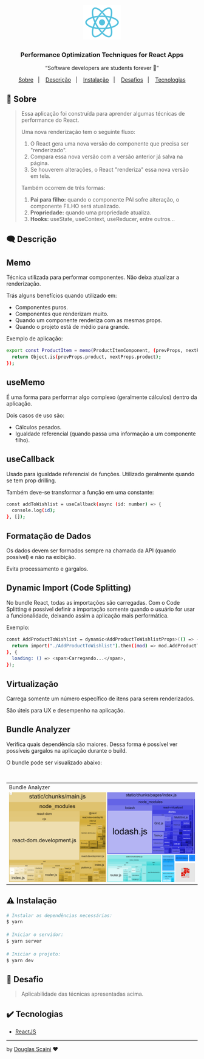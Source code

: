 <h1 align="center"><img src="./.github/logo.svg" width="100px"/></h1>

<h3 align="center">Performance Optimization Techniques for React Apps</h3>

<p align="center">“Software developers are students forever 🧠”</p>

<p align="center">
  <a href="#about">Sobre</a>&nbsp;&nbsp;&nbsp;|&nbsp;&nbsp;&nbsp;
  <a href="#description">Descrição</a>&nbsp;&nbsp;&nbsp;|&nbsp;&nbsp;&nbsp;
  <a href="#install">Instalação</a>&nbsp;&nbsp;&nbsp;|&nbsp;&nbsp;&nbsp;
  <a href="#challenge">Desafios</a>&nbsp;&nbsp;&nbsp;|&nbsp;&nbsp;&nbsp;
  <a href="#technologies">Tecnologias</a>
</p>

## :speech_balloon: Sobre <a name="about"></a>

> Essa aplicação foi construída para aprender algumas técnicas de performance do React.
>
> Uma nova renderização tem o seguinte fluxo:
>
> 1. O React gera uma nova versão do componente que precisa ser "renderizado".
> 2. Compara essa nova versão com a versão anterior já salva na página.
> 3. Se houverem alterações, o React "renderiza" essa nova versão em tela.
>
> Também ocorrem de três formas:
>
> 1. **Pai para filho:** quando o componente PAI sofre alteração, o componente FILHO será atualizado.
> 2. **Propriedade:** quando uma propriedade atualiza.
> 3. **Hooks:** useState, useContext, useReducer, entre outros...

## :left_speech_bubble: Descrição <a name="description"></a>

## Memo

Técnica utilizada para performar componentes. Não deixa atualizar a renderização.

Trás alguns benefícios quando utilizado em:

- Componentes puros.
- Componentes que renderizam muito.
- Quando um componente renderiza com as mesmas props.
- Quando o projeto está de médio para grande.

Exemplo de aplicação:

```bash
export const ProductItem = memo(ProductItemComponent, (prevProps, nextProps) => {
  return Object.is(prevProps.product, nextProps.product);
});
```

## useMemo

É uma forma para performar algo complexo (geralmente cálculos) dentro da aplicação.

Dois casos de uso são:

- Cálculos pesados.
- Igualdade referencial (quando passa uma informação a um componente filho).

## useCallback

Usado para igualdade referencial de funções. Utilizado geralmente quando se tem prop drilling.

Também deve-se transformar a função em uma constante:

```bash
const addToWishlist = useCallback(async (id: number) => {
  console.log(id);
}, []);
```

## Formatação de Dados

Os dados devem ser formados sempre na chamada da API (quando possível) e não na exibição.

Evita processamento e gargalos.

## Dynamic Import (Code Splitting)

No bundle React, todas as importações são carregadas.
Com o Code Splitting é possível definir a importação somente quando o usuário for usar a funcionalidade, deixando assim a aplicação mais performática.

Exemplo:

```bash
const AddProductToWishlist = dynamic<AddProductToWishlistProps>(() => {
  return import("./AddProductToWishlist").then((mod) => mod.AddProductToWishlist);
}, {
  loading: () => <span>Carregando...</span>,
});
```

## Virtualização

Carrega somente um número específico de itens para serem renderizados.

São úteis para UX e desempenho na aplicação.

## Bundle Analyzer

Verifica quais dependência são maiores. Dessa forma é possível ver possíveis gargalos na aplicação durante o build.

O bundle pode ser visualizado abaixo:

<br />
<table>
  <tr>
    <td colspan="1">Bundle Analyzer</td>
  </tr>
  <tr>
    <td><img src="./.github/bundle.png" width="100%" /></td></td>
  </tr>
</table>

## :warning: Instalação <a name="install"></a>

```bash
# Instalar as dependências necessárias:
$ yarn

# Iniciar o servidor:
$ yarn server

# Iniciar o projeto:
$ yarn dev

```

## :triangular_flag_on_post: Desafio <a name="challenge"></a>

> Aplicabilidade das técnicas apresentadas acima.

## :heavy_check_mark: Tecnologias <a name="technologies"></a>

- [ReactJS](https://pt-br.reactjs.org/)

---

by [Douglas Scaini](https://www.github.com/douglasscaini) ❤️
